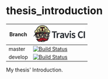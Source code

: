 # thesis_introduction

Branch |[![Travis CI logo](pics/TravisCI.png)](https://travis-ci.org)                                                                                         
-------|------------------------------------------------------------------------------------------------------------------------------------------------------------
master |[![Build Status](https://travis-ci.org/richelbilderbeek/thesis_introduction.svg?branch=master)](https://travis-ci.org/richelbilderbeek/thesis_introduction) 
develop|[![Build Status](https://travis-ci.org/richelbilderbeek/thesis_introduction.svg?branch=develop)](https://travis-ci.org/richelbilderbeek/thesis_introduction)

My thesis' Introduction.

